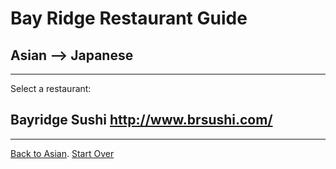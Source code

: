 # Bay Ridge Restaurant Guide
## Asian --> Japanese
---
Select a restaurant:
## Bayridge Sushi http://www.brsushi.com/
---
[Back to Asian](asian/asian.md). 
[Start Over](home/home.md)
